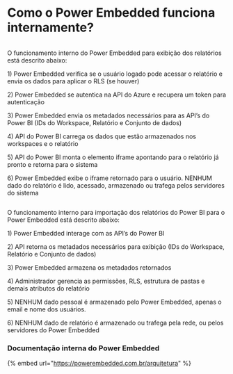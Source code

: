 # Como o Power Embedded funciona internamente?

<figure><img src="https://powerembedded.com.br/wp-content/uploads/2024/04/Power-Embedded-Internals-Exibicao-do-Relatorio.png" alt=""><figcaption></figcaption></figure>

O funcionamento interno do Power Embedded para exibição dos relatórios está descrito abaixo:

1\) Power Embedded verifica se o usuário logado pode acessar o relatório e envia os dados para aplicar o RLS (se houver)

2\) Power Embedded se autentica na API do Azure e recupera um token para autenticação

3\) Power Embedded envia os metadados necessários para as API’s do Power BI (IDs do Workspace, Relatório e Conjunto de dados)

4\) API do Power BI carrega os dados que estão armazenados nos workspaces e o relatório

5\) API do Power BI monta o elemento iframe apontando para o relatório já pronto e retorna para o sistema

6\) Power Embedded exibe o iframe retornado para o usuário. NENHUM dado do relatório é lido, acessado, armazenado ou trafega pelos servidores do sistema



<figure><img src="https://powerembedded.com.br/wp-content/uploads/2024/04/Power-Embedded-Internals-Importacao-de-Relatorios.png" alt=""><figcaption></figcaption></figure>

O funcionamento interno para importação dos relatórios do Power BI para o Power Embedded está descrito abaixo:

1\) Power Embedded interage com as API’s do Power BI

2\) API retorna os metadados necessários para exibição (IDs do Workspace, Relatório e Conjunto de dados)

3\) Power Embedded armazena os metadados retornados

4\) Administrador gerencia as permissões, RLS, estrutura de pastas e demais atributos do relatório

5\) NENHUM dado pessoal é armazenado pelo Power Embedded, apenas o email e nome dos usuários.

6\) NENHUM dado de relatório é armazenado ou trafega pela rede, ou pelos servidores do Power Embedded



### Documentação interna do Power Embedded

{% embed url="https://powerembedded.com.br/arquitetura" %}
